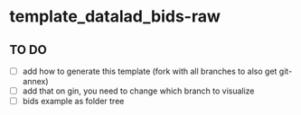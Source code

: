 # template_datalad_bids-raw

## TO DO

- [ ] add how to generate this template (fork with all branches to also get git-annex)
- [ ] add that on gin, you need to change which branch to visualize
- [ ] bids example as folder tree